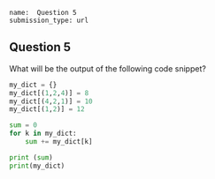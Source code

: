 ```ngMeta
name:  Question 5
submission_type: url
```
## Question 5


What will be the output of the following code snippet?

```python
my_dict = {}
my_dict[(1,2,4)] = 8
my_dict[(4,2,1)] = 10
my_dict[(1,2)] = 12

sum = 0
for k in my_dict:
    sum += my_dict[k]

print (sum)
print(my_dict)
 ```
